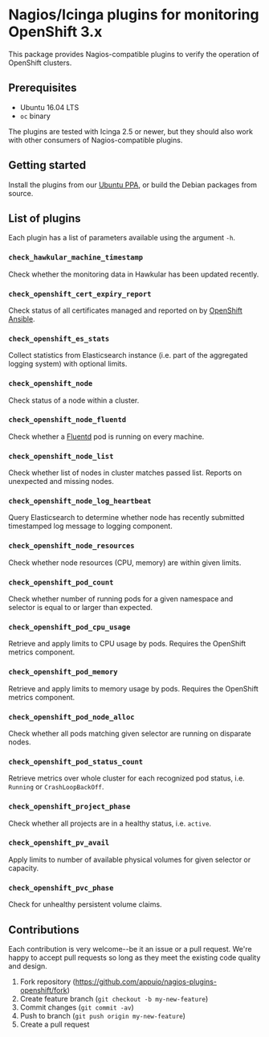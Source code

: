 # Nagios/Icinga plugins for monitoring OpenShift 3.x

This package provides Nagios-compatible plugins to verify the operation of
OpenShift clusters.


## Prerequisites

* Ubuntu 16.04 LTS
* `oc` binary

The plugins are tested with Icinga 2.5 or newer, but they should also work with
other consumers of Nagios-compatible plugins.


## Getting started

Install the plugins from our [Ubuntu
PPA](https://launchpad.net/~vshn/+archive/ubuntu/icinga), or build the Debian
packages from source.


## List of plugins

Each plugin has a list of parameters available using the argument `-h`.

### `check_hawkular_machine_timestamp`

Check whether the monitoring data in Hawkular has been updated recently.


### `check_openshift_cert_expiry_report`

Check status of all certificates managed and reported on by [OpenShift
Ansible](https://github.com/openshift/openshift-ansible/).


### `check_openshift_es_stats`

Collect statistics from Elasticsearch instance (i.e. part of the aggregated
logging system) with optional limits.


### `check_openshift_node`

Check status of a node within a cluster.


### `check_openshift_node_fluentd`

Check whether a [Fluentd](https://www.fluentd.org/) pod is running on every
machine.


### `check_openshift_node_list`

Check whether list of nodes in cluster matches passed list. Reports on
unexpected and missing nodes.


### `check_openshift_node_log_heartbeat`

Query Elasticsearch to determine whether node has recently submitted
timestamped log message to logging component.


### `check_openshift_node_resources`

Check whether node resources (CPU, memory) are within given limits.


### `check_openshift_pod_count`

Check whether number of running pods for a given namespace and selector is
equal to or larger than expected.


### `check_openshift_pod_cpu_usage`

Retrieve and apply limits to CPU usage by pods. Requires the OpenShift metrics
component.


### `check_openshift_pod_memory`

Retrieve and apply limits to memory usage by pods. Requires the OpenShift
metrics component.


### `check_openshift_pod_node_alloc`

Check whether all pods matching given selector are running on disparate nodes.


### `check_openshift_pod_status_count`

Retrieve metrics over whole cluster for each recognized pod status, i.e.
`Running` or `CrashLoopBackOff`.


### `check_openshift_project_phase`

Check whether all projects are in a healthy status, i.e. `active`.


### `check_openshift_pv_avail`

Apply limits to number of available physical volumes for given selector or
capacity.


### `check_openshift_pvc_phase`

Check for unhealthy persistent volume claims.


## Contributions

Each contribution is very welcome--be it an issue or a pull request. We're
happy to accept pull requests so long as they meet the existing code quality
and design.

1. Fork repository (https://github.com/appuio/nagios-plugins-openshift/fork)
2. Create feature branch (`git checkout -b my-new-feature`)
3. Commit changes (`git commit -av`)
4. Push to branch (`git push origin my-new-feature`)
5. Create a pull request
